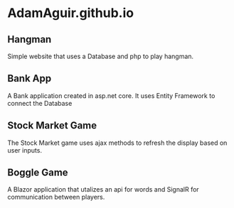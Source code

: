 # AdamAguir.github.io

## Hangman

Simple website that uses a Database and php to play hangman.

## Bank App

A Bank application created in asp.net core. It uses Entity Framework to connect the Database

## Stock Market Game

The Stock Market game uses ajax methods to refresh the display based on user inputs.

## Boggle Game

A Blazor application that utalizes an api for words and SignalR for communication between players.
